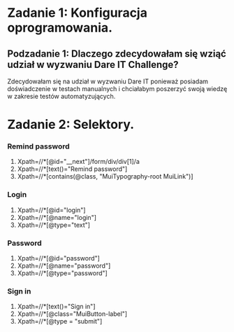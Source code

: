 # Zadanie 1: Konfiguracja oprogramowania.
## Podzadanie 1: Dlaczego zdecydowałam się wziąć udział w wyzwaniu Dare IT Challenge?
Zdecydowałam się na udział w wyzwaniu Dare IT ponieważ posiadam doświadczenie w testach manualnych i chciałabym poszerzyć swoją wiedzę w zakresie testów automatyzujących. 
# Zadanie 2: Selektory.

### Remind password
1. Xpath=//*[@id="__next"]/form/div/div[1]/a
1. Xpath=//*[text()="Remind password"]
1. Xpath=//*[contains(@class, "MuiTypography-root MuiLink")]  

### Login
1. Xpath=//*[@id="login"]
1. Xpath=//*[@name="login"]
1. Xpath=//*[@type="text"]

### Password
1. Xpath=//*[@id="password"]
1. Xpath=//*[@name="password"]
1. Xpath=//*[@type="password"]

### Sign in
1. Xpath=//*[text()="Sign in"]
1. Xpath=//*[@class="MuiButton-label"]
1. Xpath=//*[@type = "submit"]
